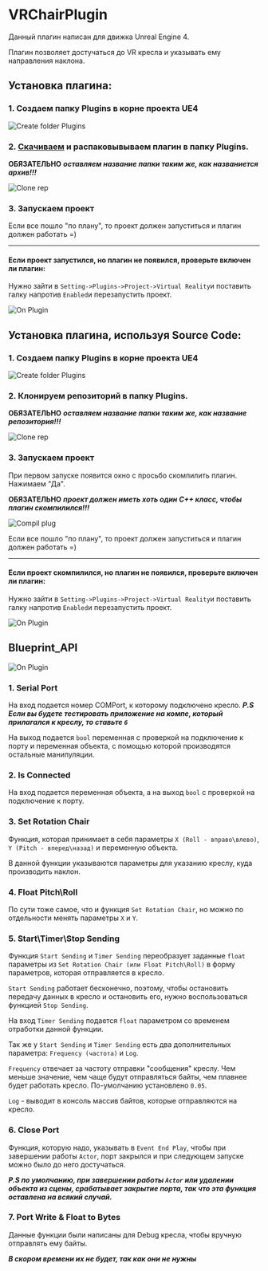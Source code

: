 # VRChairPlugin
Данный плагин написан для движка Unreal Engine 4.

Плагин позволяет достучаться до VR кресла и указывать ему направления наклона.

## Установка плагина:
### 1. Создаем папку Plugins в корне проекта UE4

![Create folder Plugins](https://c.radikal.ru/c14/1804/a3/e832badd495a.png)

### 2. [Cкачиваем](https://gitlab.com/RealityShift/VRChairPlugin/tags) и распаковывываем плагин в папку Plugins.

**ОБЯЗАТЕЛЬНО** ***оставляем название папки таким же, как названиется архив!!!***

![Clone rep](https://c.radikal.ru/c41/1804/9b/07e2dae7d3a0.png)

### 3. Запускаем проект

Если все пошло "по плану", то проект должен запуститься и плагин должен работать =)

*************************************************************************

#### Если проект запустился, но плагин не появился, проверьте включен ли плагин:

Нужно зайти в `Setting->Plugins->Project->Virtual Reality`и поставить галку напротив `Enabled`и перезапустить проект.

![On Plugin](https://c.radikal.ru/c16/1804/12/25b2f9743e1c.png)


## Установка плагина, используя Source Code:
### 1. Создаем папку Plugins в корне проекта UE4

![Create folder Plugins](https://c.radikal.ru/c14/1804/a3/e832badd495a.png)

### 2. Клонируем репозиторий в папку Plugins.

**ОБЯЗАТЕЛЬНО** ***оставляем название папки таким же, как название репозитория!!!***

![Clone rep](https://c.radikal.ru/c41/1804/9b/07e2dae7d3a0.png)

### 3. Запускаем проект

При первом запуске появится окно с просьбо скомпилить плагин. Нажимаем "Да".

**ОБЯЗАТЕЛЬНО** ***проект должен иметь хоть один С++ класс, чтобы плагин скомпилился!!!***

![Compil plug](https://d.radikal.ru/d37/1804/75/5f52d46cb5b7.png)

Если все пошло "по плану", то проект должен запуститься и плагин должен работать =)
*******************************************************************************
#### Если проект скомпилился, но плагин не появился, проверьте включен ли плагин:

Нужно зайти в `Setting->Plugins->Project->Virtual Reality`и поставить галку напротив `Enabled`и перезапустить проект.

![On Plugin](https://c.radikal.ru/c16/1804/12/25b2f9743e1c.png)


## Blueprint_API

![On Plugin](https://a.radikal.ru/a11/1804/c6/634dfe185f40.png)

### 1. Serial Port

На вход подается номер COMPort, к которому подключено кресло.
***P.S Если вы будете тестировать приложение на компе, который прилагался к креслу, то ставьте `6`***

На выход подается `bool` переменная с проверкой на подключение к порту и переменная объекта, с помощью которой производятся остальные манипуляции.

### 2. Is Connected

На вход подается переменная объекта, а на выход `bool` с проверкой на подключение к порту.

### 3. Set Rotation Chair

Функция, которая принимает в себя параметры `X (Roll - вправо\влево)`, `Y (Pitch - вперед\назад)` и переменную объекта.

В данной функции указываются параметры для указанию креслу, куда производить наклон.

### 4. Float Pitch\Roll

По сути тоже самое, что и функция `Set Rotation Chair`, но можно по отдельности менять параметры `X` и `Y`.

### 5. Start\Timer\Stop Sending

Функция `Start Sending` и `Timer Sending`  переобразует заданные `float` параметры из `Set Rotation Chair (или Float Pitch\Roll)` в форму параметров, которая отправляется в кресло.

`Start Sending` работает бесконечно, поэтому, чтобы остановить передачу данных в кресло и остановить его, нужно воспользоваться функцией `Stop Sending`.

На вход `Timer Sending` подается `float` параметром со временем отработки данной функции.

Так же у `Start Sending` и `Timer Sending` есть два дополнительных параметра: `Frequency (частота)` и `Log`.

`Frequency` отвечает за частоту отправки "сообщения" креслу. Чем меньше значение, чем чаще будут отправляться байты, чем плавнее будет работать кресло. По-умолчанию установлено `0.05`.

`Log` - выводит в консоль массив байтов, которые отправляются на кресло.


### 6. Close Port

Функция, которую надо, указывать в `Event End Play`, чтобы при завершении работы `Actor`, порт закрылся и при следующем запуске можно было до него достучаться.

***P.S по умолчанию, при завершении работы `Actor` или удалении объекта из сцены, срабатывает закрытие порта, так что эта функция оставлена на всякий случай.***

### 7. Port Write & Float to Bytes

Данные функции были написаны для Debug кресла, чтобы вручную отправлять ему байты.

***В скором времени их не будет, так как они не нужны***
